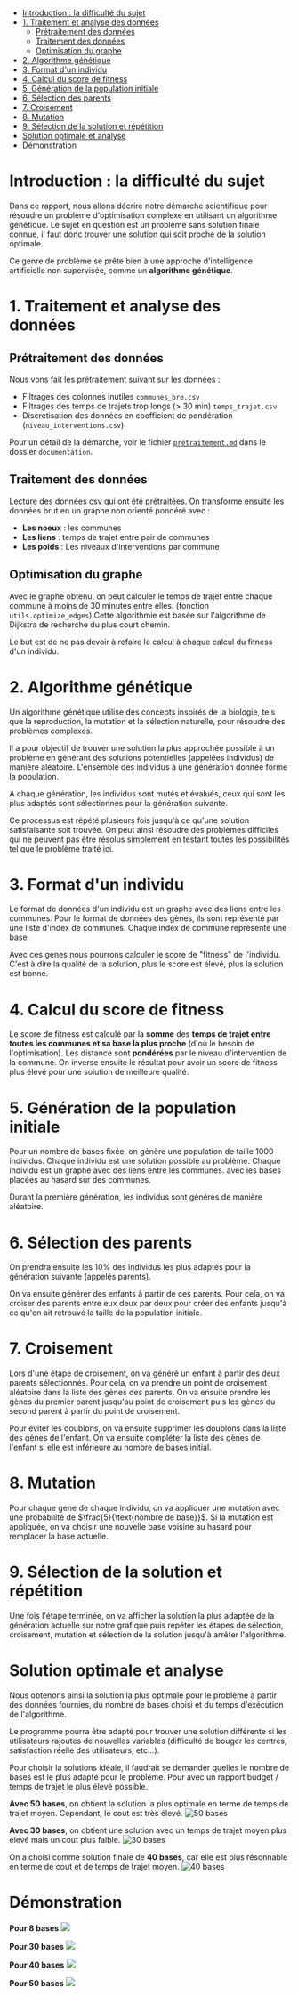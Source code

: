 <!-- # Un document synthétique (par exemple un notebook) de 4 pages maximum 
expliquant leur démarche scientifique pour répondre au problème.  

- la difficulté du sujet  
- la qualité de l'analyse des données  
- l'adéquation des solutions IA envisagées avec la problématique  
- l'évaluation quantitative des performances des algorithmes utilisés  
- l'analyse de la complexité algorithmique des méthodes, la prise en considération du coût environnemental  
- la qualité de la restitution des résultats, des Livrables et de la présentation orale 
- l'ambition et la vision métier de la proposition finale. 
    -->
- [Introduction : la difficulté du sujet](#introduction--la-difficulté-du-sujet)
- [1. Traitement et analyse des données](#1-traitement-et-analyse-des-données)
  - [Prétraitement des données](#prétraitement-des-données)
  - [Traitement des données](#traitement-des-données)
  - [Optimisation du graphe](#optimisation-du-graphe)
- [2. Algorithme génétique](#2-algorithme-génétique)
- [3. Format d'un individu](#3-format-dun-individu)
- [4. Calcul du score de fitness](#4-calcul-du-score-de-fitness)
- [5. Génération de la population initiale](#5-génération-de-la-population-initiale)
- [6. Sélection des parents](#6-sélection-des-parents)
- [7. Croisement](#7-croisement)
- [8. Mutation](#8-mutation)
- [9. Sélection de la solution et répétition](#9-sélection-de-la-solution-et-répétition)
- [Solution optimale et analyse](#solution-optimale-et-analyse)
- [Démonstration](#démonstration)


# Introduction : la difficulté du sujet

Dans ce rapport, nous allons décrire notre démarche scientifique pour résoudre un problème d'optimisation complexe en utilisant un algorithme génétique. Le sujet en question est un problème sans solution finale connue, il faut donc trouver une solution qui soit proche de la solution optimale. 

Ce genre de problème se prête bien à une approche d'intelligence artificielle non supervisée, comme un **algorithme génétique**. 


# 1. Traitement et analyse des données    

## Prétraitement des données

Nous vons fait les prétraitement suivant sur les données :
- Filtrages des colonnes inutiles `communes_bre.csv`
- Filtrages des temps de trajets trop longs (> 30 min) `temps_trajet.csv`
- Discretisation des données en coefficient de pondération (`niveau_interventions.csv`)

Pour un détail de la démarche, voir le fichier [`prétraitement.md`](prétraitement.md) dans le dossier `documentation`.


## Traitement des données

Lecture des données csv qui ont été prétraitées. On transforme ensuite les données brut en un graphe non orienté pondéré avec :
  - **Les noeux** : les communes
  - **Les liens** : temps de trajet entre pair de communes
  - **Les poids** : Les niveaux d'interventions par commune

## Optimisation du graphe

Avec le graphe obtenu, on peut calculer le temps de trajet entre chaque commune à moins de 30 minutes entre elles. (fonction  `utils.optimize_edges`)
Cette algorithmie est basée sur l'algorithme de Dijkstra de recherche du plus court chemin.

Le but est de ne pas devoir à refaire le calcul à chaque calcul du fitness d'un individu.

# 2. Algorithme génétique

Un algorithme génétique utilise des concepts inspirés de la biologie, tels que la reproduction, la mutation et la sélection naturelle, pour résoudre des problèmes complexes.

Il a pour objectif de trouver une solution la plus approchée possible à un problème en générant des solutions potentielles (appelées individus) de manière aléatoire. L'ensemble des individus à une génération donnée forme la population.

A chaque génération, les individus sont mutés et évalués, ceux qui sont les plus adaptés sont sélectionnés pour la génération suivante.

Ce processus est répété plusieurs fois jusqu'à ce qu'une solution satisfaisante soit trouvée. On peut ainsi résoudre des problèmes difficiles qui ne peuvent pas être résolus simplement en testant toutes les possibilités tel que le problème traité ici.



# 3. Format d'un individu

Le format de données d'un individu est un graphe avec des liens entre les communes.
Pour le format de données des gènes, ils sont représenté par une liste d'index de communes. Chaque index de commune représente une base.

Avec ces genes nous pourrons calculer le score de "fitness" de l'individu. C'est à dire la qualité de la solution, plus le score est élevé, plus la solution est bonne.

# 4. Calcul du score de fitness

Le score de fitness est calculé par la **somme** des **temps de trajet entre toutes les communes et sa base la plus proche** (d'ou le besoin de l'optimisation). Les distance sont **pondérées** par le niveau d'intervention de la commune.
On inverse ensuite le résultat pour avoir un score de fitness plus élevé pour une solution de meilleure qualité.

# 5. Génération de la population initiale

Pour un nombre de bases fixée, on génère une population de taille 1000 individus. Chaque individu est une solution possible au problème. Chaque individu est un graphe avec des liens entre les communes. avec les bases placées au hasard sur des communes.

Durant la première génération, les individus sont générés de manière aléatoire.

# 6. Sélection des parents

On prendra ensuite les 10% des individus les plus adaptés pour la génération suivante (appelés parents).

On va ensuite générer des enfants à partir de ces parents. Pour cela, on va croiser des parents entre eux deux par deux pour créer des enfants jusqu'à ce qu'on ait retrouvé la taille de la population initiale.

# 7. Croisement

Lors d'une étape de croisement, on va généré un enfant à partir des deux parents sélectionnés. Pour cela, on va prendre un point de croisement aléatoire dans la liste des gènes des parents. On va ensuite prendre les gènes du premier parent jusqu'au point de croisement puis les gènes du second parent à partir du point de croisement.

Pour éviter les doublons, on va ensuite supprimer les doublons dans la liste des gènes de l'enfant. On va ensuite compléter la liste des gènes de l'enfant si elle est inférieure au nombre de bases initial.

# 8. Mutation

Pour chaque gene de chaque individu, on va appliquer une mutation avec une probabilité de $\frac{5}{\text{nombre de base}}$. Si la mutation est appliquée, on va choisir une nouvelle base voisine au hasard pour remplacer la base actuelle.

# 9. Sélection de la solution et répétition

Une fois l'étape terminée, on va afficher la solution la plus adaptée de la génération actuelle sur notre grafique puis répéter les étapes de sélection, croisement, mutation et sélection de la solution jusqu'à arrêter l'algorithme.

# Solution optimale et analyse

Nous obtenons ainsi la solution la plus optimale pour le problème à partir des données fournies, du nombre de bases choisi et du temps d'exécution de l'algorithme.

Le programme pourra être adapté pour trouver une solution différente si les utilisateurs rajoutes de nouvelles variables (difficulté de bouger les centres, satisfaction réelle des utilisateurs, etc...).

Pour choisir la solutions idéale, il faudrait se demander quelles le nombre de bases est le plus adapté pour le problème. Pour avec un rapport budget / temps de trajet le plus élevé possible.

**Avec 50 bases**, on obtient la solution la plus optimale en terme de temps de trajet moyen. Cependant, le cout est très élevé.
![50 bases](../data/img/b50_gen_100.png)

**Avec 30 bases**, on obtient une solution avec un temps de trajet moyen plus élevé mais un cout plus faible.
![30 bases](../data/img/b30_gen_100.png)

On a choisi comme solution finale de **40 bases**, car elle est plus résonnable en terme de cout et de temps de trajet moyen.
![40 bases](../data/img/b40_gen_100.png)




# Démonstration

**Pour 8 bases** 
![](img/8b.gif)

**Pour 30 bases** 
![](img/30b.gif)

**Pour 40 bases** 
![](img/40b.gif)

**Pour 50 bases** 
![](img/50b.gif)